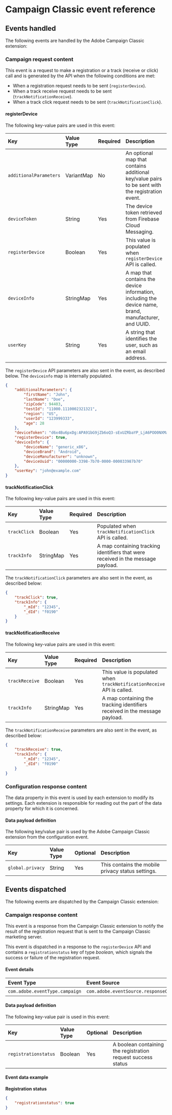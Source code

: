 # Campaign Classic event reference

## Events handled

The following events are handled by the Adobe Campaign Classic extension:

### Campaign request content <a id="campaignclassic-content-request"></a>

This event is a request to make a registration or a track (receive or click) call and is generated by the API when the following conditions are met:

* When a registration request needs to be sent (`registerDevice`).
* When a track receive request needs to be sent (`trackNotificationReceive`).
* When a track click request needs to be sent (`trackNotificationClick`).

#### registerDevice

The following key-value pairs are used in this event:

| **Key** | **Value Type** | **Required** | **Description** |
| :--- | :--- | :--- | :--- |
| `additionalParameters` | VariantMap | No | An optional map that contains additional key/value pairs to be sent with the registration event. |
| `deviceToken` | String | Yes | The device token retrieved from Firebase Cloud Messaging. |
| `registerDevice` | Boolean | Yes | This value is populated when `registerDevice` API is called. |
| `deviceInfo` | StringMap | Yes | A map that contains the device information, including the device name, brand, manufacturer, and UUID. |
| `userKey` | String | Yes | A string that identifies the user, such as an email address. |

The `registerDevice` API parameters are also sent in the event, as described below. The `deviceinfo` map is internally populated.

```json
{
    "additionalParameters": {
        "firstName": "John",
        "lastName": "Doe",
        "zipCode": 94403,
        "testId": "11000.1110002321321",
        "region": "US",
        "userId": "123999333",
        "age": 28
    },
    "deviceToken": "d6x4Bu6pxDg:APA91bG9jZb6oQ3-sExUZRbaYP_LjA6POO0NXMaUaxcBQj9GF5ZBGlFo76raIabLziMMt2mLhLafBW9kYqiZ3Nemwjox3Hg6muTPyLeMOuGj24mCitVt73_KML184meqLYXCqhvg53MI",
    "registerDevice": true,
    "deviceInfo": {
        "deviceName": "generic_x86",
        "deviceBrand": "Android",
        "deviceManufacturer": "unknown",
        "deviceUuid": "00000000-3398-7b70-0000-000033987b70"
    },
    "userKey": "john@example.com"
}
```

#### trackNotificationClick

The following key-value pairs are used in this event:

| Key | Value Type | Required | Description |
| :--- | :--- | :--- | :--- |
| `trackClick` | Boolean | Yes | Populated when `trackNotificationClick` API is called. |
| `trackInfo` | StringMap | Yes | A map containing tracking identifiers that were received in the message payload. |

The `trackNotificationClick` parameters are also sent in the event, as described below:

```json
{
    "trackClick": true,
    "trackInfo": {
        "_mId": "12345",
        "_dId": "f0190"
    }
}
```

#### trackNotificationReceive

The following key-value pairs are used in this event:

| Key            | Value Type | Required | Description                                                  |
| :------------- | :--------- | :------- | :----------------------------------------------------------- |
| `trackReceive` | Boolean    | Yes      | This value is populated when `trackNotificationReceive` API is called. |
| `trackInfo`    | StringMap  | Yes      | A map containing the tracking identifiers received in the message payload. |

The `trackNotificationReceive` parameters are also sent in the event, as described below:

```json
{
    "trackReceive": true,
    "trackInfo": {
        "_mId": "12345",
        "_dId": "f0190"
    }
}
```

### Configuration response content <a id="configuration-response-content"></a>

The data property in this event is used by each extension to modify its settings. Each extension is responsible for reading out the part of the data property for which it is concerned.

#### Data payload definition <a id="data-payload-definition-2"></a>

The following key/value pair is used by the Adobe Campaign Classic extension from the configuration event.

| **Key** | **Value Type** | **Optional** | **Description** |
| :--- | :--- | :--- | :--- |
| `global.privacy` | String | Yes | This contains the mobile privacy status settings. |

## Events dispatched

The following events are dispatched by the Campaign Classic extension:

### Campaign response content

This event is a response from the Campaign Classic extension to notify the result of the registration request that is sent to the Campaign Classic marketing server.

This event is dispatched in a response to the `registerDevice` API and contains a `registrationstatus` key of type _boolean,_ which signals the success or failure of the registration request.

#### Event details

| **Event Type** | **Event Source** | **Paired** |
| :--- | :--- | :--- |
| `com.adobe.eventType.campaign` | `com.adobe.eventSource.responseContent` | Yes |

#### Data payload definition

The following key-value pair is used in this event:

| **Key** | **Value Type** | **Optional** | **Description** |
| :--- | :--- | :--- | :--- |
| `registrationstatus` | Boolean | Yes | A boolean containing the registration request success status |

#### Event data example

**Registration status**

```json
{
    "registrationstatus": true
}
```

